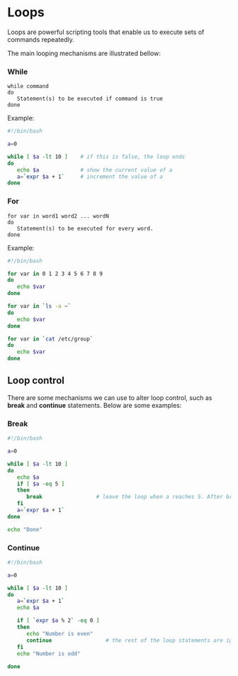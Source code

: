 # Loops

Loops are powerful scripting tools that enable us to execute sets of commands repeatedly.

The main looping mechanisms are illustrated bellow:

### While
```text
while command
do
   Statement(s) to be executed if command is true
done
```
Example:
```bash
#!/bin/bash

a=0

while [ $a -lt 10 ]    # if this is false, the loop ends
do
   echo $a             # show the current value of a
   a=`expr $a + 1`     # increment the value of a
done
```

### For
```text
for var in word1 word2 ... wordN
do
   Statement(s) to be executed for every word.
done
```
Example:
```bash
#!/bin/bash

for var in 0 1 2 3 4 5 6 7 8 9
do
   echo $var
done

for var in `ls -a ~`
do
   echo $var
done

for var in `cat /etc/group`
do
   echo $var
done
```

## Loop control

There are some mechanisms we can use to alter loop control, such as **break** and **continue** statements.
Below are some examples:

### Break
```bash
#!/bin/bash

a=0

while [ $a -lt 10 ]
do
   echo $a
   if [ $a -eq 5 ]
   then
      break                 # leave the loop when a reaches 5. After break, control jumps to echo "Done" line
   fi
   a=`expr $a + 1`
done

echo "Done"
```
### Continue
```bash
#!/bin/bash

a=0

while [ $a -lt 10 ]
do
   a=`expr $a + 1`
   echo $a

   if [ `expr $a % 2` -eq 0 ]
   then
      echo "Number is even"
      continue                 # the rest of the loop statements are ignored and the loop continues with the first statement
   fi
   echo "Number is odd"
  
done
```